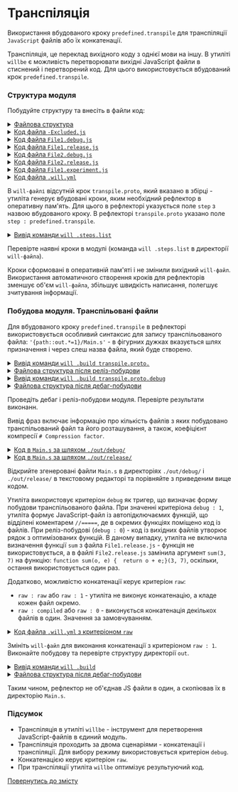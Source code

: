 # Транспіляція

Використання вбудованого кроку <code>predefined.transpile</code> для транспіляції <code>JavaScript</code> файлів або їх конкатенації.

Транспіляція, це переклад вихідного коду з однієї мови на іншу. В утиліті `willbe` є можливість перетворювати вихідні JavaScript файли в стиснений і перетворений код. Для цього використовується вбудований крок `predefined.transpile`.  

### Структура модуля  

Побудуйте структуру та внесіть в файли код:  

<details>
  <summary><u>Файлова структура</u></summary>

```
transpile
    ├── proto
    │     ├── -Excluded.js
    │     ├── File1.debug.js
    │     ├── File1.release.js
    │     ├── File2.debug.js
    │     ├── File2.release.js
    │     └── File.experiment.js
    └── .will.yml

```

</details>
<details>
  <summary><u>Код файла <code>-Excluded.js</code></u></summary>

```js
console.log( '-Excluded.js' );

```

</details>
<details>
  <summary><u>Код файла <code>File1.debug.js</code></u></summary>

```js
function sum(a, b){
    return a+b;
}
console.log( 'File1.debug.js' );

```

</details>
<details>
  <summary><u>Код файла <code>File1.release.js</code></u></summary>

```js
function sum(a, b){
    return a+b;
}
console.log( 'File1.release.js' );

```

</details>
<details>
  <summary><u>Код файла <code>File2.debug.js</code></u></summary>

```js
function sum(a, b){
    return a+b;
}
console.log( 'Sum of 2 and 3 is: ' + sum(2, 3) );

```

</details>
<details>
  <summary><u>Код файла <code>File2.release.js</code></u></summary>

```js
function sum(a, b){
    return a+b;
}
console.log( 'Sum of 3 and 7 is: ' + sum(3, 7) );

```

</details>
<details>
  <summary><u>Код файла <code>File1.experiment.js</code></u></summary>

```js
console.log( 'File2.experiment.js' );

```

</details>
<details>
  <summary><u>Код файла <code>.will.yml</code></u></summary>

```yaml
about :

  name : transpile
  description : "To transpile js-files"
  version : 0.0.1

path :

  proto : './proto'
  in : '.'
  out : 'out'
  out.debug:
    path : './out/debug'
    criterion :
      debug : 1
  out.release:
    path : './out/release'
    criterion :
      debug : 0

reflector :

  transpile.proto :
    inherit : predefined.*
    step : predefined.transpile
    criterion :
      debug : [ 0, 1 ]
    filePath :
      path::proto : '{path::out.*=1}/Main.s'

build :

  transpile.proto :
    criterion :
      debug : [ 0,1 ]
    steps :
      - transpile.proto*=1

```

</details>

В `will-файлі` відсутній крок `transpile.proto`, який вказано в збірці - утиліта генерує вбудовані кроки, яким необхідний рефлектор в оперативну пам'ять. Для цього в рефлекторі указується поле `step` з назвою вбудованого кроку. В рефлекторі `transpile.proto` указано поле `step : predefined.transpile`.  

<details>
  <summary><u>Вивід команди <code>will .steps.list</code></u></summary>

```
[user@user ~]$ will .steps.list
...
step::transpile.proto.
  criterion :
    debug : 0
  opts :
    reflector : reflector::transpile.proto*
  inherit :
    predefined.transpile

step::transpile.proto.debug
  criterion :
    debug : 1
  opts :
    reflector : reflector::transpile.proto*
  inherit :
    predefined.transpile

```

</details>

Перевірте наявні кроки в модулі (команда `will .steps.list` в директорії `will-файла`). 

Кроки сформовані в оперативній пам'яті і не змінили вихідний `will-файл`. Використання автоматичного створення кроків для рефлекторів зменшує об'єм `will-файла`, збільшує швидкість написання, полегшує зчитування інформації.   

### Побудова модуля. Транспільовані файли

Для вбудованого кроку `predefined.transpile` в рефлекторі використовується особливий синтаксис для запису транспільованого файла: `'{path::out.*=1}/Main.s'` - в фігурних дужках вказується шлях призначення і через слеш назва файла, який буде створено. 

<details>
  <summary><u>Вивід команди <code>will .build transpile.proto.</code></u></summary>

```
[user@user ~]$ will .build transpile.proto.
...
  Building transpile.proto.
   # Transpiled 2 file(s) to /path_to_file/out/release/Main.s in 0.167s
   # Compression factor : 198.0 b / 107.0 b / 66.0 b
  Built transpile.proto. in 3.205s

```

</details>
<details>
  <summary><u>Файлова структура після реліз-побудови</u></summary>

```
transpile
    ├── out
    │    └── release
    │           └── Main.s
    ├── proto
    │     ├── -Excluded.js
    │     ├── File1.debug.js
    │     ├── File1.release.js
    │     ├── File2.debug.js
    │     ├── File2.release.js
    │     └── File.experiment.js
    └── .will.yml

```

</details>
<details>
  <summary><u>Вивід команди <code>will .build transpile.proto.debug</code></u></summary>

```
[user@user ~]$ will .build transpile.proto.debug
...
  Building transpile.proto.debug
   # Transpiled 3 file(s) to /path_to_file/out/debug/Main.s in 0.120s
   # Compression factor : 295.0 b / 295.0 b / 100.0 b
  Built transpile.proto.debug in 3.296s

```
</details>
<details>
  <summary><u>Файлова структура після дебаг-побудови</u></summary>

```
transpile
    ├── out
    │    ├── debug
    │    │     └── Main.s
    │    └── release
    │           └── Main.s
    ├── proto
    │     ├── -Excluded.js
    │     ├── File1.debug.js
    │     ├── File1.release.js
    │     ├── File2.debug.js
    │     ├── File2.release.js
    │     └── File.experiment.js
    └── .will.yml

```

</details>

Проведіть дебаг і реліз-побудови модуля. Перевірте результати виконанн.

Вивід фраз включає інформацію про кількість файлів з яких побудовано транспільований файл та його розташування, а також, коефіцієнт компресії `# Compression factor`. 

<details>
  <summary><u>Код в <code>Main.s</code> за шляхом <code>./out/debug/</code></u></summary>

```js
// ======================================
( function() {
console.log( 'File.experiment.js' );

})();
// ======================================
( function() {
function sum(a, b){
    return a+b;
}
console.log( 'File1.debug.js' );

})();
// ======================================
( function() {
function sum(a, b){
    return a+b;
}
console.log( 'Sum of 2 and 3 is: ' + sum(2, 3) );

})();
```

</details>
<details>
  <summary><u>Код в <code>Main.s</code> за шляхом <code>./out/release/</code></u></summary>

```js
// ======================================
console.log("File1.release.js"), console.log("Sum of 3 and 7 is: " + function sum(o, e) {
  return o + e;
}(3, 7));

```

</details>

Відкрийте згенеровані файли `Main.s` в директоріях `./out/debug/` i `./out/release/` в текстовому редакторі та порівняйте з приведеним вище кодом. 

Утиліта використовує критеріон `debug` як тригер, що визначає форму побудови транспільованого файла. При значенні критеріона `debug : 1`, утиліта формує JavaScript-файл із автопідключаємих функцій, що відділені коментарем `//=====`, де в окремих функціях поміщено код із файлів. При реліз-побудові (`debug : 0`) - код із вихідних файлів утворює рядок з оптимізованих функцій. В даному випадку, утиліта не включила визначення функції `sum` з файла `File1.release.js`  - функція не використовується, а в файлі `File2.release.js` замінила аргумент `sum(3, 7)` на функцію: `function sum(o, e) {  return o + e;}(3, 7)`, оскільки, остання використовується один раз.  

Додатково, можливістю конкатенації керує критеріон `raw`: 
- `raw : raw` або `raw : 1` - утиліта не виконує конкатенацію, а кладе кожен файл окремо.
- `raw : compiled` або `raw : 0` - виконується конкатенація декількох файлів в один. Значення за замовчуванням.

<details>
  <summary><u>Код файла <code>.will.yml</code> з критеріоном <code>raw</code></u></summary>

```yaml
about :

  name : transpile
  description : "To use raw criterion"
  version : 0.0.1

path :

  proto : './proto'
  in : '.'
  out : 'out'
  out.debug:
    path : './out/debug'
    criterion :
      debug : 1

reflector :

  transpile.proto :
    inherit : predefined.*
    step : predefined.transpile
    criterion :
      debug : 1
      raw : 1
    filePath :
      path::proto : '{path::out.*=1}/Main.s'

build :

  transpile.proto :
    criterion :
      default : 1
      debug : 1
      raw : 1
    steps :
      - transpile.proto*=1

```

</details>

Змініть `will-файл` для виконання конкатенації з критеріоном `raw : 1`. Виконайте побудову та перевірте структуру директорії `out`.

<details>
  <summary><u>Вивід команди <code>will .build</code></u></summary>

```
[user@user ~]$ will .build 
...
   Building module::transpile / build::transpile.proto
   # Transpiled 1 file(s) to /path_to_file/out/debug/Main.s/File.experiment.js in 0.267s
   # Compression factor : 37.0 b / 37.0 b / 55.0 b
   # Transpiled 1 file(s) to /path_to_file/out/debug/Main.s/File1.debug.js in 0.059s
   # Compression factor : 71.0 b / 71.0 b / 89.0 b
   # Transpiled 1 file(s) to /path_to_file/out/debug/Main.s/File2.debug.js in 0.061s
   # Compression factor : 88.0 b / 88.0 b / 102.0 b
  Built module::transpile / build::transpile.proto in 12.470s

```
</details>
<details>
  <summary><u>Файлова структура після дебаг-побудови</u></summary>

```
transpile
    ├── out
    │    └── debug
    │         └── Main.s
    │               ├── File.experiment.js
    │               ├── File1.debug.js
    │               └── File2.debug.js
    ├── proto
    │     ├── -Excluded.js
    │     ├── File1.debug.js
    │     ├── File1.release.js
    │     ├── File2.debug.js
    │     ├── File2.release.js
    │     └── File.experiment.js
    └── .will.yml

```

</details>

Таким чином, рефлектор не об'єднав JS файли в один, а скопіював їх в директорію `Main.s`.

### Підсумок 

- Транспіляція в утиліті `willbe` - інструмент для перетворення JavaScript-файлів в єдиний модуль.  
- Транспіляція проходить за двома сценаріями - конкатенації і транспіляції. Для вибору режиму використовується критеріон `debug`.
- Конкатенацією керує критеріон `raw`.
- При транспіляції утиліта `willbe` оптимізує результуючий код.  

[Повернутись до змісту](../README.md#tutorials)
